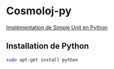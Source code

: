 # Cosmoloj-py

[Implémentation de Simple Unit en Python](unit-simple/README.md)

## Installation de Python

```bash
sudo apt-get install python
```
